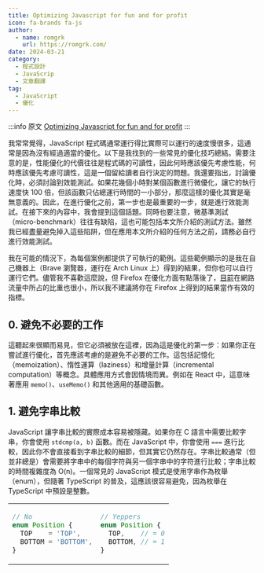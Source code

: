 ```yaml
---
title: Optimizing Javascript for fun and for profit
icon: fa-brands fa-js
author:
  - name: romgrk
    url: https://romgrk.com/
date: 2024-03-21
category:
  - 程式設計
  - JavaScrip
  - 文章翻譯
tag:
  - JavaScript
  - 優化
---
```


:::info 原文
[Optimizing Javascript for fun and for profit](https://romgrk.com/posts/optimizing-javascript)
:::

我常常覺得，JavaScript 程式碼通常運行得比實際可以運行的速度慢很多，這通常是因為沒有經過適當的優化。以下是我找到的一些常見的優化技巧總結。需要注意的是，性能優化的代價往往是程式碼的可讀性，因此何時應該優先考慮性能，何時應該優先考慮可讀性，這是一個留給讀者自行決定的問題。我還要指出，討論優化時，必須討論到效能測試。如果花幾個小時對某個函數進行微優化，讓它的執行速度快 100 倍，但該函數只佔總運行時間的一小部分，那麼這樣的優化其實是毫無意義的。因此，在進行優化之前，第一步也是最重要的一步，就是進行效能測試。在接下來的內容中，我會提到這個話題。同時也要注意，微基準測試（micro-benchmark）往往有缺陷，這也可能包括本文所介紹的測試方法。雖然我已經盡量避免掉入這些陷阱，但在應用本文所介紹的任何方法之前，請務必自行進行效能測試。

我在可能的情況下，為每個案例都提供了可執行的範例。這些範例顯示的是我在自己機器上（Brave 瀏覽器，運行在 Arch Linux 上）得到的結果，但你也可以自行運行它們。儘管我不喜歡這麼說，但 Firefox 在優化方面有點落後了，[目前](https://foundation.mozilla.org/en/?form=donate-header)在網路流量中所占的比重也很小，所以我不建議將你在 Firefox 上得到的結果當作有效的指標。

## 0. 避免不必要的工作

這聽起來很顯而易見，但它必須被放在這裡，因為這是優化的第一步：如果你正在嘗試進行優化，首先應該考慮的是避免不必要的工作。這包括記憶化（memoization）、惰性運算（laziness）和增量計算（incremental computation）等概念。具體應用方式會因情境而異。例如在 React 中，這意味著應用 `memo()`、`useMemo()` 和其他適用的基礎函數。

## 1. 避免字串比較

JavaScript 讓字串比較的實際成本容易被隱藏。如果你在 C 語言中需要比較字串，你會使用 `stdcmp(a, b)` 函數。而在 JavaScript 中，你會使用 `===` 進行比較，因此你不會直接看到字串比較的細節，但其實它仍然存在。字串比較通常（但並非總是）會需要將字串中的每個字符與另一個字串中的字符進行比較；字串比較的時間複雜度為 O(n)。一個常見的 JavaScript 模式是使用字串作為枚舉（enum），但隨著 TypeScript 的普及，這應該很容易避免，因為枚舉在 TypeScript 中預設是整數。

<table><tbody><tr><td>

```js
// No
enum Position {
  TOP    = 'TOP',
  BOTTOM = 'BOTTOM',
}
```

</td><td>

```js
// Yeppers
enum Position {
  TOP,    // = 0
  BOTTOM, // = 1
}
```

</td></tr></tbody></table>

